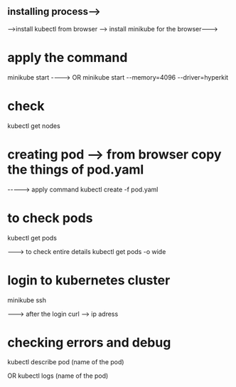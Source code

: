   ## installing process-->
  -->install kubectl from browser
-->  install minikube for the browser--->

# apply the command
  minikube start
  ----> OR
  minikube start --memory=4096 --driver=hyperkit

# check
  kubectl get nodes
  
# creating pod --> from browser copy the things of pod.yaml
 -----> apply command
  kubectl create -f pod.yaml

# to check pods
  kubectl get pods
  
 ---> to check entire details
 kubectl get pods -o wide

 # login to kubernetes cluster
 minikube ssh

 ---> after the login
 curl --> ip adress


 # checking errors and debug
  kubectl describe pod (name of the pod)

OR
  kubectl logs (name of the pod)
  
